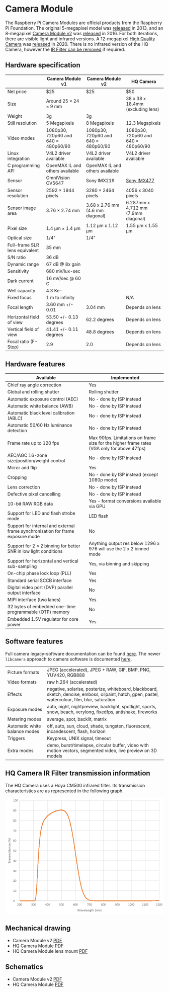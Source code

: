 # Camera Module

The Raspberry Pi Camera Modules are official products from the Raspberry Pi Foundation. The original 5-megapixel model was [released](https://www.raspberrypi.org/blog/camera-board-available-for-sale/) in 2013, and an 8-megapixel [Camera Module v2](https://www.raspberrypi.org/products/camera-module-v2/) was [released](https://www.raspberrypi.org/blog/new-8-megapixel-camera-board-sale-25/) in 2016. For both iterations, there are visible light and infrared versions. A 12-megapixel [High Quality Camera](https://www.raspberrypi.org/products/raspberry-pi-high-quality-camera/) was [released](https://www.raspberrypi.org/blog/new-product-raspberry-pi-high-quality-camera-on-sale-now-at-50/) in 2020. There is no infrared version of the HQ Camera, however the [IR Filter can be removed](hqcam_filter_removal.md) if required.

## Hardware specification

| | Camera Module v1 | Camera Module v2 | HQ Camera |
| --- | --- | --- | --- |
| Net price | $25 | $25 | $50 | 
| Size | Around 25 × 24 × 9 mm | | 38 x 38 x 18.4mm (excluding lens) |
| Weight | 3g | 3g | |
| Still resolution | 5 Megapixels | 8 Megapixels | 12.3 Megapixels |
| Video modes | 1080p30, 720p60 and 640 × 480p60/90 | 1080p30, 720p60 and 640 × 480p60/90 | 1080p30, 720p60 and 640 × 480p60/90 |
| Linux integration | V4L2 driver available | V4L2 driver available | V4L2 driver available |
| C programming API | OpenMAX IL and others available | OpenMAX IL and others available | |
| Sensor | OmniVision OV5647 | Sony IMX219 | [Sony IMX477](https://www.sony-semicon.co.jp/products/common/pdf/IMX477-AACK_Flyer.pdf) |
| Sensor resolution | 2592 × 1944 pixels | 3280 × 2464 pixels | 4056 x 3040 pixels|
| Sensor image area | 3.76 × 2.74 mm | 3.68 x 2.76 mm (4.6 mm diagonal) | 6.287mm x 4.712 mm (7.9mm diagonal) |
| Pixel size | 1.4 µm × 1.4 µm | 1.12 µm x 1.12 µm  | 1.55 µm x 1.55 µm |
| Optical size	| 1/4" | 1/4" | |
| Full-frame SLR lens equivalent | 35 mm | | |
| S/N ratio | 36 dB | | |
| Dynamic range | 67 dB @ 8x gain | | |
| Sensitivity | 680 mV/lux-sec | | |
| Dark current | 16 mV/sec @ 60 C | | |
| Well capacity | 4.3 Ke- | | | 
| Fixed focus | 1 m to infinity | | N/A | 
| Focal length | 3.60 mm +/- 0.01 | 3.04 mm | Depends on lens |
| Horizontal field of view | 53.50  +/- 0.13 degrees | 62.2 degrees | Depends on lens|
| Vertical field of view | 41.41 +/- 0.11 degrees | 48.8 degrees | Depends on lens |
| Focal ratio (F-Stop) | 2.9 | 2.0 | Depends on lens |

## Hardware features

| Available | Implemented |
| --- | --- |
| Chief ray angle correction | Yes |
| Global and rolling shutter | Rolling shutter |
| Automatic exposure control (AEC) | No - done by ISP instead |
| Automatic white balance (AWB) | No - done by ISP instead |
| Automatic black level calibration (ABLC) | No - done by ISP instead |
| Automatic 50/60 Hz luminance detection | No - done by ISP instead |
| Frame rate up to 120 fps | Max 90fps. Limitations on frame size for the higher frame rates (VGA only for above 47fps) |
| AEC/AGC 16-zone size/position/weight control | No - done by ISP instead |
| Mirror and flip | Yes |
| Cropping | No - done by ISP instead (except 1080p mode) |
| Lens correction | No - done by ISP instead |
| Defective pixel cancelling | No - done by ISP instead |
| 10-bit RAW RGB data | Yes - format conversions available via GPU |
| Support for LED and flash strobe mode | LED flash |
| Support for internal and external frame synchronisation for frame exposure mode | No |
| Support for 2 × 2 binning for better SNR in low light conditions | Anything output res below 1296 x 976 will use the 2 x 2 binned mode |
| Support for horizontal and vertical sub-sampling | Yes, via binning and skipping |
| On-chip phase lock loop (PLL) | Yes |
| Standard serial SCCB interface | Yes |
| Digital video port (DVP) parallel output interface | No |
| MIPI interface (two lanes) | Yes |
| 32 bytes of embedded one-time programmable (OTP) memory | No |
| Embedded 1.5V regulator for core power | Yes |

## Software features

Full camera legacy-software documentation can be found [here](../../raspbian/applications/camera.md). The newer `libcamera` approach to camera software is documented [here](../../linux/software/libcamera/README.md).

| | |
| --- | --- |
| Picture formats | JPEG (accelerated), JPEG + RAW, GIF, BMP, PNG, YUV420, RGB888 |
| Video formats | raw h.264 (accelerated) |
| Effects | negative, solarise, posterize, whiteboard, blackboard, sketch, denoise, emboss, oilpaint, hatch, gpen, pastel, watercolour, film, blur, saturation |
| Exposure modes |auto, night, nightpreview, backlight, spotlight, sports, snow, beach, verylong, fixedfps, antishake, fireworks |
| Metering modes | average, spot, backlit, matrix |
| Automatic white balance modes | off, auto, sun, cloud, shade, tungsten, fluorescent, incandescent, flash, horizon |
| Triggers | Keypress, UNIX signal, timeout |
| Extra modes | demo, burst/timelapse, circular buffer, video with motion vectors, segmented video, live preview on 3D models |

## HQ Camera IR Filter transmission information

The HQ Camera uses a Hoya CM500 infrared filter. Its transmission characteristics are as represented in the following graph.

![CM500 Transmission Graph](images/hoyacm500.png)

## Mechanical drawing

- Camera Module v2 [PDF](mechanical/rpi_MECH_Camera2_2p1.pdf)
- HQ Camera Module [PDF](mechanical/rpi_MECH_HQcamera_1p0.pdf)
- HQ Camera Module lens mount [PDF](mechanical/rpi_MECH_HQcamera_lensmount_1p0.pdf)
  
## Schematics

- Camera Module v2 [PDF](schematics/rpi_SCH_Camera2_2p1.pdf)
- HQ Camera Module [PDF](schematics/rpi_SCH_HQcamera_1p0.pdf)
